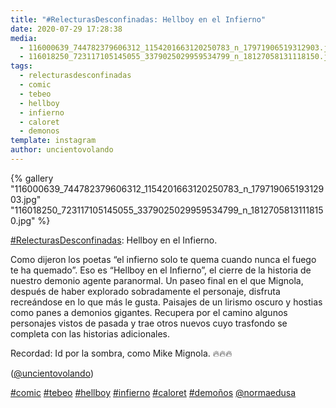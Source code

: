 ```yaml
---
title: "#RelecturasDesconfinadas: Hellboy en el Infierno"
date: 2020-07-29 17:28:38
media: 
  - 116000639_744782379606312_1154201663120250783_n_17971906519312903.jpg
  - 116018250_723117105145055_3379025029959534799_n_18127058131118150.jpg
tags: 
  - relecturasdesconfinadas
  - comic
  - tebeo
  - hellboy
  - infierno
  - caloret
  - demonos
template: instagram
author: uncientovolando
---
```


{% gallery "116000639_744782379606312_1154201663120250783_n_17971906519312903.jpg" "116018250_723117105145055_3379025029959534799_n_18127058131118150.jpg" %}

[#RelecturasDesconfinadas](/etiquetas/relecturasdesconfinadas): Hellboy en el Infierno.

Como dijeron los poetas “el infierno solo te quema cuando nunca el fuego te ha quemado”. Eso es “Hellboy en el Infierno”, el cierre de la historia de nuestro demonio agente paranormal. Un paseo final en el que Mignola, después de haber explorado sobradamente el personaje, disfruta recreándose en lo que más le gusta. Paisajes de un lirismo oscuro y hostias como panes a demonios gigantes. Recupera por el camino algunos personajes vistos de pasada y trae otros nuevos cuyo trasfondo se completa con las historias adicionales.

Recordad: Id por la sombra, como Mike Mignola. 🔥🔥🔥

([@uncientovolando](https://instagram.com/uncientovolando))

[#comic](/etiquetas/comic) [#tebeo](/etiquetas/tebeo) [#hellboy](/etiquetas/hellboy) [#infierno](/etiquetas/infierno) [#caloret](/etiquetas/caloret) [#demoños](/etiquetas/demonos) [@normaedusa](https://instagram.com/normaedusa)
